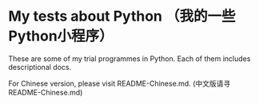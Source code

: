 # My tests about Python （我的一些Python小程序）
These are some of my trial programmes in Python.
Each of them includes descriptional docs.

For Chinese version, please visit README-Chinese.md.
(中文版请寻README-Chinese.md)
